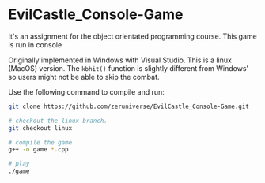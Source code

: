 EvilCastle_Console-Game
=======================

It's an assignment for the object orientated programming course.
This game is run in console


Originally implemented in Windows with Visual Studio. This is a linux (MacOS) version. The `kbhit()` function is slightly different from Windows' so users might not be able to skip the combat.


Use the following command to compile and run:
```bash
git clone https://github.com/zeruniverse/EvilCastle_Console-Game.git

# checkout the linux branch.
git checkout linux

# compile the game
g++ -o game *.cpp

# play
./game
```